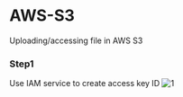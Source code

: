 # AWS-S3
Uploading/accessing file in AWS S3

### Step1
Use IAM service to create access key ID
![1](https://cloud.githubusercontent.com/assets/18390700/26487487/4dd221ca-4232-11e7-8d3e-9b30c2d544a2.png)
